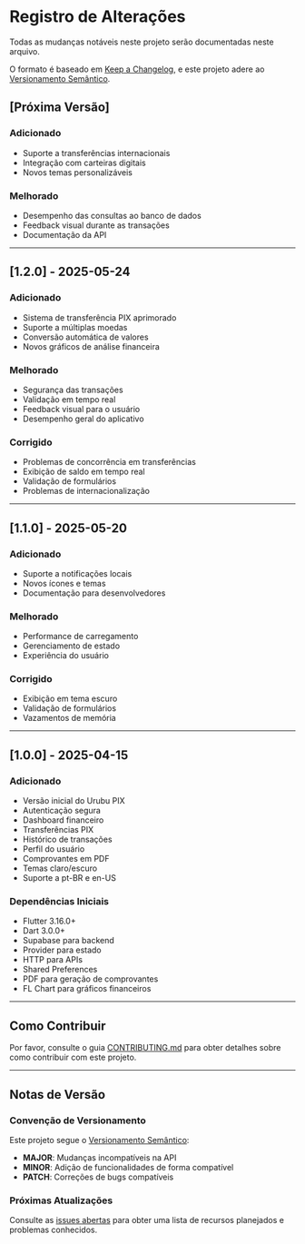 # Registro de Alterações

Todas as mudanças notáveis neste projeto serão documentadas neste arquivo.

O formato é baseado em [Keep a Changelog](https://keepachangelog.com/pt-BR/1.0.0/),
e este projeto adere ao [Versionamento Semântico](https://semver.org/spec/v2.0.0.html).

## [Próxima Versão]
### Adicionado
- Suporte a transferências internacionais
- Integração com carteiras digitais
- Novos temas personalizáveis

### Melhorado
- Desempenho das consultas ao banco de dados
- Feedback visual durante as transações
- Documentação da API

---

## [1.2.0] - 2025-05-24
### Adicionado
- Sistema de transferência PIX aprimorado
- Suporte a múltiplas moedas
- Conversão automática de valores
- Novos gráficos de análise financeira

### Melhorado
- Segurança das transações
- Validação em tempo real
- Feedback visual para o usuário
- Desempenho geral do aplicativo

### Corrigido
- Problemas de concorrência em transferências
- Exibição de saldo em tempo real
- Validação de formulários
- Problemas de internacionalização

---

## [1.1.0] - 2025-05-20
### Adicionado
- Suporte a notificações locais
- Novos ícones e temas
- Documentação para desenvolvedores

### Melhorado
- Performance de carregamento
- Gerenciamento de estado
- Experiência do usuário

### Corrigido
- Exibição em tema escuro
- Validação de formulários
- Vazamentos de memória

---
## [1.0.0] - 2025-04-15
### Adicionado
- Versão inicial do Urubu PIX
- Autenticação segura
- Dashboard financeiro
- Transferências PIX
- Histórico de transações
- Perfil do usuário
- Comprovantes em PDF
- Temas claro/escuro
- Suporte a pt-BR e en-US

### Dependências Iniciais
- Flutter 3.16.0+
- Dart 3.0.0+
- Supabase para backend
- Provider para estado
- HTTP para APIs
- Shared Preferences
- PDF para geração de comprovantes
- FL Chart para gráficos financeiros

---

## Como Contribuir

Por favor, consulte o guia [CONTRIBUTING.md](CONTRIBUTING.md) para obter detalhes sobre como contribuir com este projeto.

---

## Notas de Versão

### Convenção de Versionamento

Este projeto segue o [Versionamento Semântico](https://semver.org/):
- **MAJOR**: Mudanças incompatíveis na API
- **MINOR**: Adição de funcionalidades de forma compatível
- **PATCH**: Correções de bugs compatíveis

### Próximas Atualizações

Consulte as [issues abertas](https://github.com/seu-usuario/urubu_pix/issues) para obter uma lista de recursos planejados e problemas conhecidos.
